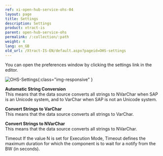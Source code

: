 ```yaml
---
ref: xi-open-hub-service-ohs-04
layout: page
title: Settings
description: Settings
product: xtract-is
parent: open-hub-service-ohs
permalink: /:collection/:path
weight: 4
lang: en_GB
old_url: /Xtract-IS-EN/default.aspx?pageid=OHS-settings
---
```



You can open the preferences window by clicking the settings link in the editor.

![OHS-Settings](/img/content/OHS-Settings.png){:class="img-responsive" }

**Automatic String Conversion**<br>
This means that the data source converts all strings to NVarChar when SAP is an Unicode system, and to VarChar when SAP is not an Unicode system.

**Convert Strings to VarChar**<br>
This means that the data source converts all strings to VarChar.

**Convert Strings to NVarChar**<br>
This means that the data source converts all strings to NVarChar.

Timeout
If the value N is set for Execution Mode, Timeout defines the maximum duration for which the component is to wait for a notify from the BW (in seconds).